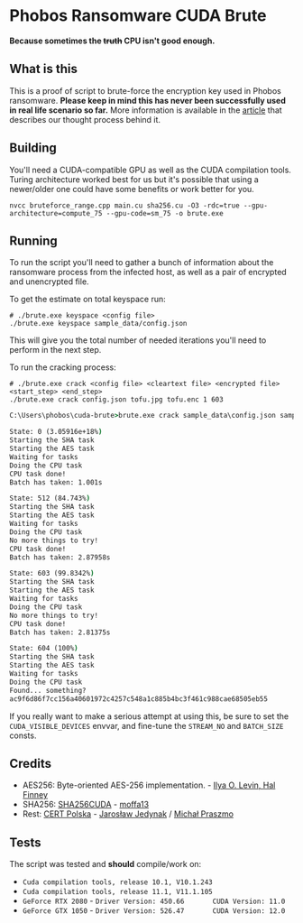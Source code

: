 # Phobos Ransomware CUDA Brute

**Because sometimes the ~~truth~~ CPU isn't good enough.**

## What is this

This is a proof of script to brute-force the encryption key used in Phobos ransomware. **Please keep in mind this has never been successfully used in real life scenario so far.** More information is available in the [article](https://cert.pl/en/posts/2023/02/breaking-phobos/) that describes our thought process behind it.

## Building

You'll need a CUDA-compatible GPU as well as the CUDA compilation tools. Turing architecture worked best for us but it's possible that using a newer/older one could have some benefits or work better for you.

```shell
nvcc bruteforce_range.cpp main.cu sha256.cu -O3 -rdc=true --gpu-architecture=compute_75 --gpu-code=sm_75 -o brute.exe
```

## Running

To run the script you'll need to gather a bunch of information about the ransomware process from the infected host, as well as a pair of encrypted and unencrypted file.

To get the estimate on total keyspace run:

```shell
# ./brute.exe keyspace <config file>
./brute.exe keyspace sample_data/config.json
```

This will give you the total number of needed iterations you'll need to perform in the next step.


To run the cracking process:
```shell
# ./brute.exe crack <config file> <cleartext file> <encrypted file> <start_step> <end_step>
./brute.exe crack config.json tofu.jpg tofu.enc 1 603
```

```cmd
C:\Users\phobos\cuda-brute>brute.exe crack sample_data\config.json sample_data\tofu.jpg sample_data\tofu.enc 1 603

State: 0 (3.05916e+18%)
Starting the SHA task
Starting the AES task
Waiting for tasks
Doing the CPU task
CPU task done!
Batch has taken: 1.001s

State: 512 (84.743%)
Starting the SHA task
Starting the AES task
Waiting for tasks
Doing the CPU task
No more things to try!
CPU task done!
Batch has taken: 2.87958s

State: 603 (99.8342%)
Starting the SHA task
Starting the AES task
Waiting for tasks
Doing the CPU task
No more things to try!
CPU task done!
Batch has taken: 2.81375s

State: 604 (100%)
Starting the SHA task
Starting the AES task
Waiting for tasks
Doing the CPU task
Found... something?
ac9f6d86f7cc156a40601972c4257c548a1c885b4bc3f461c988cae68505eb55
```

If you really want to make a serious attempt at using this, be sure to set the `CUDA_VISIBLE_DEVICES` envvar, and fine-tune the `STREAM_NO` and `BATCH_SIZE` consts.

## Credits

* AES256: Byte-oriented AES-256 implementation. - [Ilya O. Levin, Hal Finney](http://www.literatecode.com)
* SHA256: [SHA256CUDA](https://github.com/moffa13/SHA256CUDA) - [moffa13](https://github.com/moffa13)
* Rest: [CERT Polska](https://cert.pl/) - [Jarosław Jedynak](https://tailcall.net/) / [Michał Praszmo](https://naz.p4.team/)

## Tests

The script was tested and **should** compile/work on:

* `Cuda compilation tools, release 10.1, V10.1.243`
* `Cuda compilation tools, release 11.1, V11.1.105`
* `GeForce RTX 2080` - `Driver Version: 450.66       CUDA Version: 11.0`
* `GeForce GTX 1050` - `Driver Version: 526.47       CUDA Version: 12.0`
